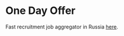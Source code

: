 # One Day Offer

Fast recruitment job aggregator in Russia [here](https://klevodev.github.io/odo/).

